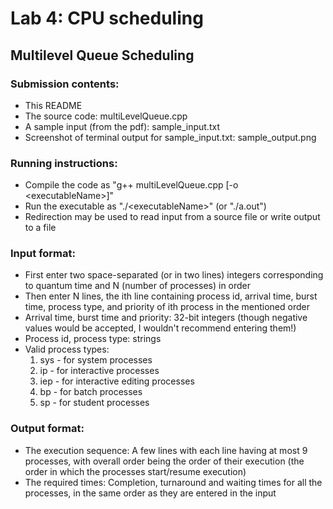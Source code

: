 # Lab 4: CPU scheduling

## Multilevel Queue Scheduling

### Submission contents:
- This README
- The source code: multiLevelQueue.cpp
- A sample input (from the pdf): sample_input.txt
- Screenshot of terminal output for sample_input.txt: sample_output.png

### Running instructions:
- Compile the code as "g++ multiLevelQueue.cpp [-o \<executableName\>]"
- Run the executable as "./\<executableName\>" (or "./a.out")
- Redirection may be used to read input from a source file or write output to a file

### Input format:
- First enter two space-separated (or in two lines) integers corresponding to quantum time and N (number of processes) in order
- Then enter N lines, the ith line containing process id, arrival time, burst time, process type, and priority of ith process in the mentioned order
- Arrival time, burst time and priority: 32-bit integers (though negative values would be accepted, I wouldn't recommend entering them!)
- Process id, process type: strings
- Valid process types:
    1. sys - for system processes
    2. ip  - for interactive processes
    3. iep - for interactive editing processes
    4. bp  - for batch processes
    5. sp  - for student processes

### Output format:
- The execution sequence: A few lines with each line having at most 9 processes, with overall order being the order of their execution (the order in which the processes start/resume execution)
- The required times: Completion, turnaround and waiting times for all the processes, in the same order as they are entered in the input
